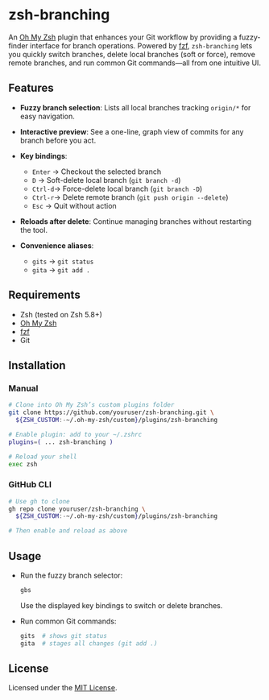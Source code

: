 # zsh-branching

An [Oh My Zsh](https://github.com/ohmyzsh/ohmyzsh) plugin that enhances your Git workflow by providing a fuzzy-finder interface for branch operations. Powered by [fzf](https://github.com/junegunn/fzf), `zsh-branching` lets you quickly switch branches, delete local branches (soft or force), remove remote branches, and run common Git commands—all from one intuitive UI.

## Features

- **Fuzzy branch selection**: Lists all local branches tracking `origin/*` for easy navigation.
- **Interactive preview**: See a one-line, graph view of commits for any branch before you act.
- **Key bindings**:

  - `Enter` → Checkout the selected branch
  - `D` → Soft-delete local branch (`git branch -d`)
  - `Ctrl-d`→ Force-delete local branch (`git branch -D`)
  - `Ctrl-r`→ Delete remote branch (`git push origin --delete`)
  - `Esc` → Quit without action

- **Reloads after delete**: Continue managing branches without restarting the tool.
- **Convenience aliases**:

  - `gits` → `git status`
  - `gita` → `git add .`

## Requirements

- Zsh (tested on Zsh 5.8+)
- [Oh My Zsh](https://github.com/ohmyzsh/ohmyzsh)
- [fzf](https://github.com/junegunn/fzf)
- Git

## Installation

### Manual

```bash
# Clone into Oh My Zsh’s custom plugins folder
git clone https://github.com/youruser/zsh-branching.git \
  ${ZSH_CUSTOM:-~/.oh-my-zsh/custom}/plugins/zsh-branching

# Enable plugin: add to your ~/.zshrc
plugins=( ... zsh-branching )

# Reload your shell
exec zsh
```

### GitHub CLI

```bash
# Use gh to clone
gh repo clone youruser/zsh-branching \
  ${ZSH_CUSTOM:-~/.oh-my-zsh/custom}/plugins/zsh-branching

# Then enable and reload as above
```

## Usage

- Run the fuzzy branch selector:

  ```bash
  gbs
  ```

  Use the displayed key bindings to switch or delete branches.

- Run common Git commands:

  ```bash
  gits  # shows git status
  gita  # stages all changes (git add .)
  ```

## License

Licensed under the [MIT License](LICENSE).
